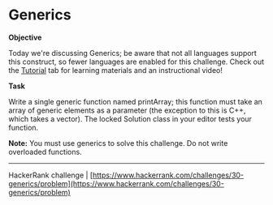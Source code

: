 # Generics

**Objective**

Today we're discussing Generics; be aware that not all languages support this construct, so fewer languages are enabled for this challenge. Check out the [Tutorial](https://www.hackerrank.com/challenges/30-generics/tutorial) tab for learning materials and an instructional video!

**Task**

Write a single generic function named printArray; this function must take an array of generic elements as a parameter (the exception to this is C++, which takes a vector). The locked Solution class in your editor tests your function.

**Note:** You must use generics to solve this challenge. Do not write overloaded functions.

___

HackerRank challenge | [https://www.hackerrank.com/challenges/30-generics/problem](https://www.hackerrank.com/challenges/30-generics/problem)

